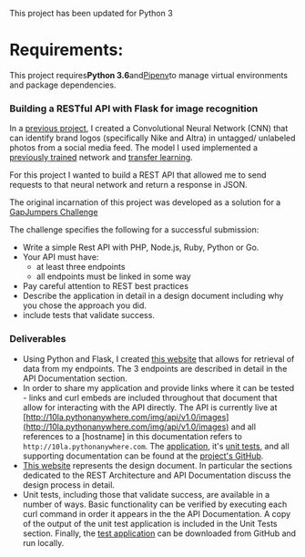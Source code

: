 This project has been updated for Python 3

# Requirements:
This project requires**Python 3.6**and[Pipenv](https://github.com/pypa/pipenv)to manage virtual environments and package dependencies.

### Building a RESTful API with Flask for image recognition

In a [previous project](chriskaschner.com/retraining), I created a Convolutional Neural Network (CNN) that can identify brand logos (specifically Nike and Altra) in untagged/ unlabeled photos from a social media feed.  The model I used implemented a [previously trained](https://github.com/tensorflow/models/tree/master/inception) network and [transfer learning](https://en.wikipedia.org/wiki/Inductive_transfer).

For this project I wanted to build a REST API that allowed me to send requests to that neural network and return a response in JSON.

The original incarnation of this project was developed as a solution for a [GapJumpers Challenge](https://www.gapjumpers.me/questions/return-path/qs-323/)

The challenge specifies the following for a successful submission:

- Write a simple Rest API with PHP, Node.js, Ruby, Python or Go.
- Your API must have:
	- at least three endpoints
	- all endpoints must be linked in some way
- Pay careful attention to REST best practices
- Describe the application in detail in a design document including why you chose the approach you did.
- include tests that validate success.

### Deliverables
- Using Python and Flask, I created [this website](https://chriskaschner.github.io/restful-api-flask/) that allows for retrieval of data from my endpoints.  The 3 endpoints are described in detail in the API Documentation section.
- In order to share my application and provide links where it can be tested - links and curl embeds are included throughout that document that allow for interacting with the API directly.  The API is currently live at [http://10la.pythonanywhere.com/img/api/v1.0/images](http://10la.pythonanywhere.com/img/api/v1.0/images) and all references to a [hostname] in this documentation refers to `http://10la.pythonanywhere.com`.  The [application](https://github.com/chriskaschner/restful-api-flask/blob/master/app.py), it's [unit tests](https://github.com/chriskaschner/restful-api-flask/blob/master/test_app.py), and all supporting documentation can be found at the [project's GitHub](https://github.com/chriskaschner/restful-api-flask).  
- [This website](https://chriskaschner.github.io/restful-api-flask/) represents the design document.  In particular the sections dedicated to the REST Architecture and API Documentation discuss the design process in detail.
- Unit tests, including those that validate success, are available in a number of ways.  Basic functionality can be verified by executing each curl command in order it appears in the the API Documentation.  A copy of the output of the unit test application is included in the Unit Tests section.  Finally, the [test application](https://github.com/chriskaschner/restful-api-flask/blob/master/test_app.py) can be downloaded from GitHub and run locally.
